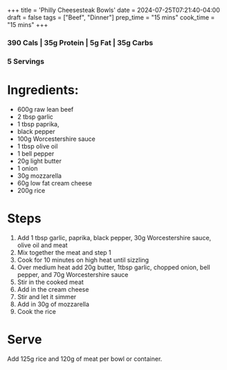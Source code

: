+++
title = 'Philly Cheesesteak Bowls'
date = 2024-07-25T07:21:40-04:00
draft = false
tags = ["Beef", "Dinner"]
prep_time = "15 mins"
cook_time = "15 mins"
+++

### 390 Cals | 35g Protein | 5g Fat | 35g Carbs
### 5 Servings

# Ingredients:
- 600g raw lean beef
- 2 tbsp garlic
- 1 tbsp paprika, 
- black pepper
- 100g Worcestershire sauce
- 1 tbsp olive oil
- 1 bell pepper
- 20g light butter
- 1 onion
- 30g mozzarella 
- 60g low fat cream cheese
- 200g rice

# Steps
1. Add 1 tbsp garlic, paprika, black pepper, 30g Worcestershire sauce, olive oil and meat
2. Mix together the meat and step 1
3. Cook for 10 minutes on high heat until sizzling
4. Over medium heat add 20g butter, 1tbsp garlic, chopped onion, bell pepper, and 70g Worcestershire sauce
5. Stir in the cooked meat
6. Add in the cream cheese
7. Stir and let it simmer
8. Add in 30g of mozzarella 
9. Cook the rice

# Serve
Add 125g rice and 120g of meat per bowl or container.